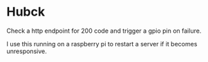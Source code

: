 # Hubck

Check a http endpoint for 200 code and trigger a gpio pin on failure.

I use this running on a raspberry pi to restart a server if it becomes unresponsive. 
